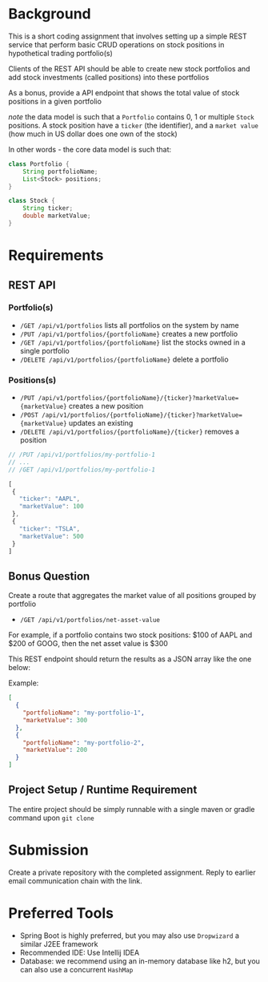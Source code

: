 # Background
This is a short coding assignment that involves setting up a simple REST service that perform basic CRUD operations on 
stock positions in hypothetical trading portfolio(s)

Clients of the REST API should be able to create new stock portfolios and add
stock investments (called positions) into these portfolios

As a bonus, provide a API endpoint that shows the total value of stock positions in a given portfolio

*note* the data model is such that a `Portfolio` contains 0, 1 or multiple `Stock` positions. A stock position have a `ticker` (the identifier),
and a `market value` (how much in US dollar does one own of the stock)

In other words - the core data model is such that:
```java
class Portfolio {
    String portfolioName;
    List<Stock> positions;
}

class Stock {
    String ticker;
    double marketValue;
}
```

# Requirements
## REST API

### Portfolio(s) 
 - `/GET /api/v1/portfolios` lists all portfolios on the system by name
 - `/PUT /api/v1/portfolios/{portfolioName}` creates a new portfolio
 - `/GET /api/v1/portfolios/{portfolioName}` list the stocks owned in a single portfolio
 - `/DELETE /api/v1/portfolios/{portfolioName}` delete a portfolio
 
### Positions(s)
 - `/PUT /api/v1/portfolios/{portfolioName}/{ticker}?marketValue={marketValue}` creates a new position
 - `/POST /api/v1/portfolios/{portfolioName}/{ticker}?marketValue={marketValue}` updates an existing
 - `/DELETE /api/v1/portfolios/{portfolioName}/{ticker}` removes a position
 
 ```javascript
// /PUT /api/v1/portfolios/my-portfolio-1
// ... 
// /GET /api/v1/portfolios/my-portfolio-1
 
[
  {
    "ticker": "AAPL",
    "marketValue": 100
  },
  {
    "ticker": "TSLA",
    "marketValue": 500
  }
]
```

## Bonus Question
Create a route that aggregates the market value of all positions grouped by portfolio
 - `/GET /api/v1/portfolios/net-asset-value`
 
For example, if a portfolio contains two stock positions: $100 of AAPL and $200 of GOOG, then the net asset value is $300

This REST endpoint should return the results as a JSON array like the one below:

Example:
```json
[
  {
    "portfolioName": "my-portfolio-1",
    "marketValue": 300
  },
  {
    "portfolioName": "my-portfolio-2",
    "marketValue": 200
  }
]
```

## Project Setup / Runtime Requirement
The entire project should be simply runnable with a single maven or gradle command upon `git clone`

# Submission
Create a private repository with the completed assignment. Reply to earlier email communication chain with the link.

# Preferred Tools
 - Spring Boot is highly preferred, but you may also use `Dropwizard` a similar J2EE framework
 - Recommended IDE: Use Intellij IDEA
 - Database: we recommend using an in-memory database like h2, but you can also use a concurrent `HashMap`

